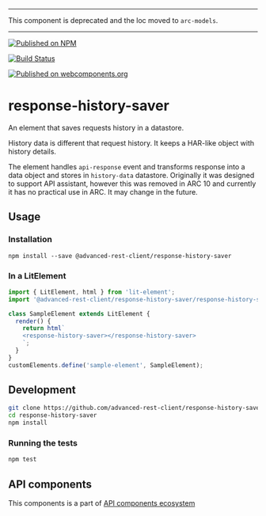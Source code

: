 ___

This component is deprecated and the loc moved to `arc-models`.

___

[![Published on NPM](https://img.shields.io/npm/v/@advanced-rest-client/response-history-saver.svg)](https://www.npmjs.com/package/@advanced-rest-client/response-history-saver)

[![Build Status](https://travis-ci.org/advanced-rest-client/response-history-saver.svg?branch=stage)](https://travis-ci.org/advanced-rest-client/response-history-saver)

[![Published on webcomponents.org](https://img.shields.io/badge/webcomponents.org-published-blue.svg)](https://www.webcomponents.org/element/advanced-rest-client/response-history-saver)

# response-history-saver

An element that saves requests history in a datastore.

History data is different that request history. It keeps a HAR-like object with history details.

The element handles `api-response` event and transforms response into a data object and stores in `history-data` datastore.
Originally it was designed to support API assistant, however this was removed in ARC 10 and currently it has no practical use in ARC. It may change in the future.

## Usage

### Installation
```
npm install --save @advanced-rest-client/response-history-saver
```

### In a LitElement

```js
import { LitElement, html } from 'lit-element';
import '@advanced-rest-client/response-history-saver/response-history-saver.js';

class SampleElement extends LitElement {
  render() {
    return html`
    <response-history-saver></response-history-saver>
    `;
  }
}
customElements.define('sample-element', SampleElement);
```

## Development

```sh
git clone https://github.com/advanced-rest-client/response-history-saver
cd response-history-saver
npm install
```

### Running the tests

```sh
npm test
```

## API components

This components is a part of [API components ecosystem](https://elements.advancedrestclient.com/)
